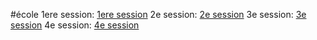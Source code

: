 #école
1ere session: [1ere session](1ere%20session.md)
2e session: [2e session](2e%20session.md)
3e session: [3e session](3e%20session.md)
4e session: [4e session](4e%20session.md)
